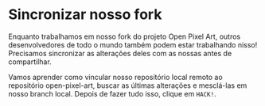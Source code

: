 # Sincronizar nosso fork

Enquanto trabalhamos em nosso fork do projeto Open Pixel Art, outros desenvolvedores de todo o mundo também podem estar trabalhando nisso! Precisamos sincronizar as alterações deles com as nossas antes de compartilhar.

Vamos aprender como vincular nosso repositório local remoto ao repositório open-pixel-art, buscar as últimas alterações e mesclá-las em nosso branch local. Depois de fazer tudo isso, clique em `HACK!`.